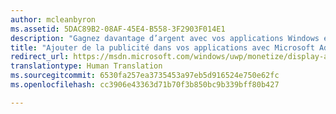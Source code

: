 ```yaml
---
author: mcleanbyron
ms.assetid: 5DAC89B2-08AF-45E4-B558-3F2903F014E1
description: "Gagnez davantage d’argent avec vos applications Windows en incluant des vidéos et des bannières publicitaires à partir de MicrosoftAdvertising. Les publicités s’affichent dans les applicationsWindows pour ordinateurs personnels, tablettes et téléphones. Vous pouvez surveiller la performance des publicités en temps réel à l’aide du tableau de bord du Centre de développement Windows."
title: "Ajouter de la publicité dans vos applications avec Microsoft Advertising"
redirect_url: https://msdn.microsoft.com/windows/uwp/monetize/display-ads-in-your-app
translationtype: Human Translation
ms.sourcegitcommit: 6530fa257ea3735453a97eb5d916524e750e62fc
ms.openlocfilehash: cc3906e43363d71b70f3b850bc9b339bff80b427

---
```


 



<!--HONumber=Aug16_HO3-->



